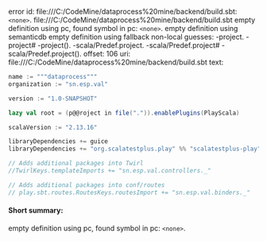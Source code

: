 error id: file:///C:/CodeMine/dataprocess%20mine/backend/build.sbt:`<none>`.
file:///C:/CodeMine/dataprocess%20mine/backend/build.sbt
empty definition using pc, found symbol in pc: `<none>`.
empty definition using semanticdb
empty definition using fallback
non-local guesses:
	 -project.
	 -project#
	 -project().
	 -scala/Predef.project.
	 -scala/Predef.project#
	 -scala/Predef.project().
offset: 106
uri: file:///C:/CodeMine/dataprocess%20mine/backend/build.sbt
text:
```scala
name := """dataprocess"""
organization := "sn.esp.val"

version := "1.0-SNAPSHOT"

lazy val root = (p@@roject in file(".")).enablePlugins(PlayScala)

scalaVersion := "2.13.16"

libraryDependencies += guice
libraryDependencies += "org.scalatestplus.play" %% "scalatestplus-play" % "7.0.1" % Test

// Adds additional packages into Twirl
//TwirlKeys.templateImports += "sn.esp.val.controllers._"

// Adds additional packages into conf/routes
// play.sbt.routes.RoutesKeys.routesImport += "sn.esp.val.binders._"

```


#### Short summary: 

empty definition using pc, found symbol in pc: `<none>`.